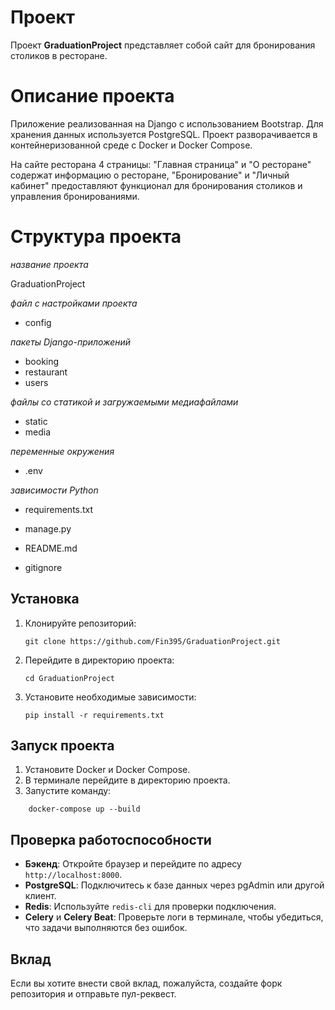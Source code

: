 # Проект 

Проект **GraduationProject** представляет собой сайт для бронирования столиков в ресторане.

# Описание проекта

Приложение реализованная на Django с использованием Bootstrap. Для хранения данных используется PostgreSQL. 
Проект разворачивается в контейнеризованной среде с Docker и Docker Compose.

На сайте ресторана 4 страницы: "Главная страница" и "О ресторане" содержат информацию о ресторане, 
"Бронирование" и "Личный кабинет" предоставляют функционал для бронирования столиков и управления бронированиями.

# Структура проекта

*название проекта*

GraduationProject 

*файл с настройками проекта*

- config  

*пакеты Django-приложений*

- booking
- restaurant
- users

*файлы со статикой и загружаемыми медиафайлами*

- static
- media

*переменные окружения*

- .env 

*зависимости Python*

- requirements.txt  


- manage.py
- README.md
- gitignore

## Установка

1. Клонируйте репозиторий:
   ```
   git clone https://github.com/Fin395/GraduationProject.git 
   ```
2. Перейдите в директорию проекта:
   ```
   cd GraduationProject
   ```
3. Установите необходимые зависимости:
   ```
   pip install -r requirements.txt
   ```

## Запуск проекта

1. Установите Docker и Docker Compose.
2. В терминале перейдите в директорию проекта.
3. Запустите команду:

```
    docker-compose up --build
```
## Проверка работоспособности

- **Бэкенд**: Откройте браузер и перейдите по адресу `http://localhost:8000`.
- **PostgreSQL**: Подключитесь к базе данных через pgAdmin или другой клиент.
- **Redis**: Используйте `redis-cli` для проверки подключения.
- **Celery** и **Celery Beat**: Проверьте логи в терминале, чтобы убедиться, что задачи выполняются без ошибок.

## Вклад

Если вы хотите внести свой вклад, пожалуйста, создайте форк репозитория и отправьте пул-реквест.